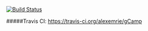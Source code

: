 [![Build Status](https://travis-ci.org/alexemrie/gCamp.svg?branch=master)](https://travis-ci.org/alexemrie/gCamp)

#####Travis CI: https://travis-ci.org/alexemrie/gCamp
